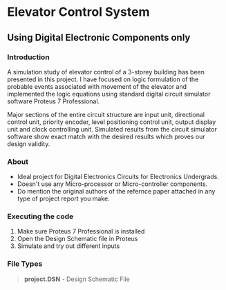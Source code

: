 # Elevator Control System
## Using Digital Electronic Components only


### Introduction

A simulation study of elevator control of a 3-storey building has been presented in this project. I 
have focused on logic formulation of the probable events associated with movement of the elevator and 
implemented the logic equations using standard digital circuit simulator software Proteus 7 Professional. 

Major sections of the entire circuit structure are input unit, directional control unit, priority encoder, level positioning 
control unit, output display unit and clock controlling unit. Simulated results from the circuit simulator software 
show exact match with the desired results which proves our design validity.

### About

* Ideal project for Digital Electronics Circuits for Electronics Undergrads.
* Doesn't use any Micro-processor or Micro-controller components.
* Do mention the original authors of the refernce paper attached in any type of project report you make.

### Executing the code

1.	Make sure Proteus 7 Professional is installed
2.	Open the Design Schematic file in Proteus
3.  Simulate and try out different inputs

### File Types

> **project.DSN** - Design Schematic File
